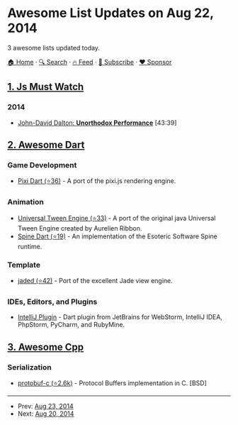 # Awesome List Updates on Aug 22, 2014

3 awesome lists updated today.

[🏠 Home](/README.md) · [🔍 Search](https://www.trackawesomelist.com/search/) · [🔥 Feed](https://www.trackawesomelist.com/rss.xml) · [📮 Subscribe](https://trackawesomelist.us17.list-manage.com/subscribe?u=d2f0117aa829c83a63ec63c2f&id=36a103854c) · [❤️  Sponsor](https://github.com/sponsors/theowenyoung)



## [1. Js Must Watch](/content/bolshchikov/js-must-watch/README.md)

### 2014

*   [John-David Dalton: **Unorthodox Performance**](https://www.youtube.com/watch?v=NthmeLEhDDM) \[43:39]

## [2. Awesome Dart](/content/yissachar/awesome-dart/README.md)

### Game Development

*   [Pixi Dart (⭐36)](https://github.com/FedeOmoto/pixi) - A port of the pixi.js rendering engine.

### Animation

*   [Universal Tween Engine (⭐33)](https://github.com/xaguzman/tween-engine-dart) - A port of the original java Universal Tween Engine created by Aurelien Ribbon.
*   [Spine Dart (⭐19)](https://github.com/FedeOmoto/spine) - An implementation of the Esoteric Software Spine runtime.

### Template

*   [jaded (⭐42)](https://github.com/dartist/jaded) - Port of the excellent Jade view engine.

### IDEs, Editors, and Plugins

*   [IntelliJ Plugin](https://www.dartlang.org/tools/webstorm/) - Dart plugin from JetBrains for WebStorm, IntelliJ IDEA, PhpStorm, PyCharm, and RubyMine.

## [3. Awesome Cpp](/content/fffaraz/awesome-cpp/README.md)

### Serialization

*   [protobuf-c (⭐2.6k)](https://github.com/protobuf-c/protobuf-c) - Protocol Buffers implementation in C. \[BSD]

---

- Prev: [Aug 23, 2014](/content/2014/08/23/README.md)
- Next: [Aug 20, 2014](/content/2014/08/20/README.md)